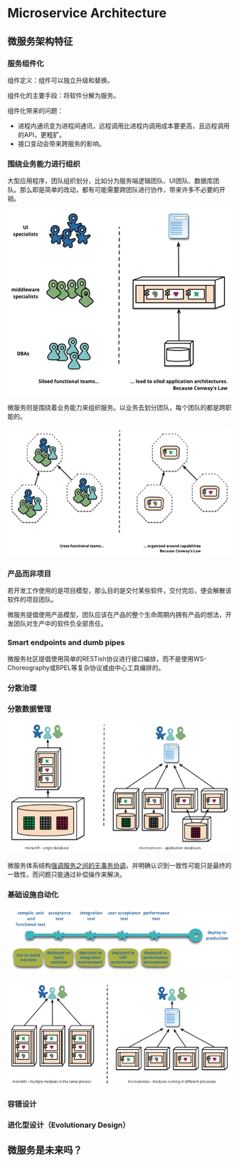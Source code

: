 # Microservice Architecture

## 微服务架构特征

### 服务组件化

组件定义：组件可以独立升级和替换。

组件化的主要手段：将软件分解为服务。

组件化带来的问题：

- 进程内通讯变为进程间通讯，远程调用比进程内调用成本要更高，且远程调用的API，更粗犷。
- 接口变动会带来跨服务的影响。

### 围绕业务能力进行组织

大型应用程序，团队组织划分，比如分为服务端逻辑团队、UI团队、数据库团队。那么即是简单的改动，都有可能需要跨团队进行协作，带来许多不必要的开销。

![](.\images\conways-law.png)

微服务则是围绕着业务能力来组织服务。以业务去划分团队，每个团队的都是跨职能的。

![](.\images\PreferFunctionalStaffOrganization.png)

### 产品而非项目

若开发工作使用的是项目模型，那么目的是交付某些软件，交付完后，便会解散该软件的项目团队。

微服务提倡使用产品模型，团队应该在产品的整个生命周期内拥有产品的想法，开发团队对生产中的软件负全部责任。

### Smart endpoints and dumb pipes

微服务社区提倡使用简单的RESTish协议进行接口编排，而不是使用WS-Choreography或BPEL等复杂协议或由中心工具编排的。

### 分散治理

### 分散数据管理

![](.\images\decentralised-data.png)

微服务体系结构[强调服务之间的无事务协调](http://www.eaipatterns.com/ramblings/18_starbucks.html)，并明确认识到一致性可能只是最终的一致性，而问题只能通过补偿操作来解决。

### 基础设施自动化

![](.\images\basic-pipeline.png)

![](.\images\micro-deployment.png)

### 容错设计



### 进化型设计（Evolutionary Design）

## 微服务是未来吗？